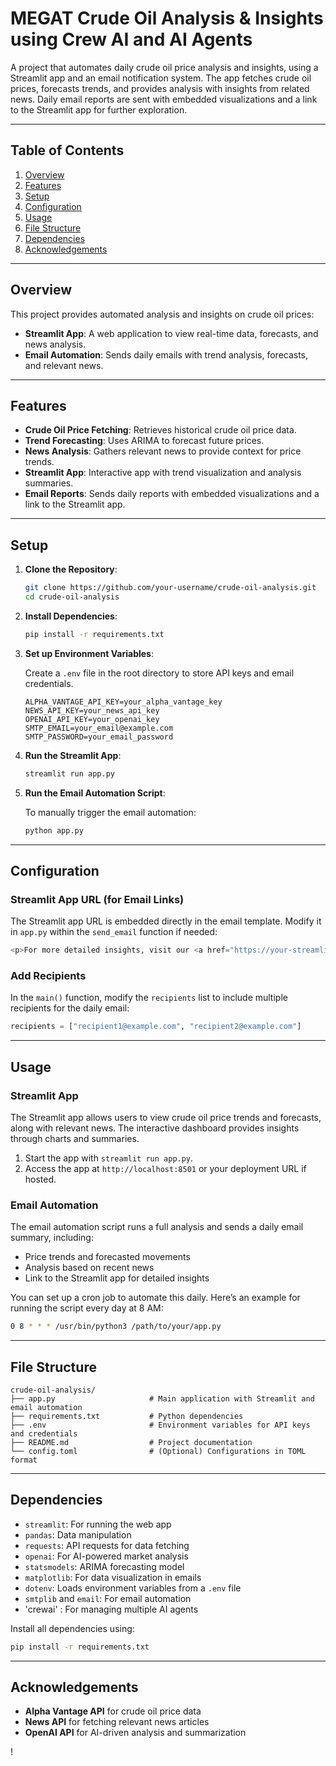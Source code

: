 

# MEGAT Crude Oil Analysis & Insights using Crew AI and AI Agents

A project that automates daily crude oil price analysis and insights, using a Streamlit app and an email notification system. The app fetches crude oil prices, forecasts trends, and provides analysis with insights from related news. Daily email reports are sent with embedded visualizations and a link to the Streamlit app for further exploration.

---

## Table of Contents
1. [Overview](#overview)
2. [Features](#features)
3. [Setup](#setup)
4. [Configuration](#configuration)
5. [Usage](#usage)
6. [File Structure](#file-structure)
7. [Dependencies](#dependencies)
8. [Acknowledgements](#acknowledgements)

---

## Overview
This project provides automated analysis and insights on crude oil prices:
- **Streamlit App**: A web application to view real-time data, forecasts, and news analysis.
- **Email Automation**: Sends daily emails with trend analysis, forecasts, and relevant news.

---

## Features

- **Crude Oil Price Fetching**: Retrieves historical crude oil price data.
- **Trend Forecasting**: Uses ARIMA to forecast future prices.
- **News Analysis**: Gathers relevant news to provide context for price trends.
- **Streamlit App**: Interactive app with trend visualization and analysis summaries.
- **Email Reports**: Sends daily reports with embedded visualizations and a link to the Streamlit app.

---

## Setup

1. **Clone the Repository**:

   ```bash
   git clone https://github.com/your-username/crude-oil-analysis.git
   cd crude-oil-analysis
   ```

2. **Install Dependencies**:

   ```bash
   pip install -r requirements.txt
   ```

3. **Set up Environment Variables**:

   Create a `.env` file in the root directory to store API keys and email credentials.

   ```plaintext
   ALPHA_VANTAGE_API_KEY=your_alpha_vantage_key
   NEWS_API_KEY=your_news_api_key
   OPENAI_API_KEY=your_openai_key
   SMTP_EMAIL=your_email@example.com
   SMTP_PASSWORD=your_email_password
   ```

4. **Run the Streamlit App**:

   ```bash
   streamlit run app.py
   ```

5. **Run the Email Automation Script**:

   To manually trigger the email automation:

   ```bash
   python app.py
   ```

---

## Configuration

### Streamlit App URL (for Email Links)
The Streamlit app URL is embedded directly in the email template. Modify it in `app.py` within the `send_email` function if needed:

```python
<p>For more detailed insights, visit our <a href="https://your-streamlit-app-url.com">Streamlit app</a>.</p>
```

### Add Recipients
In the `main()` function, modify the `recipients` list to include multiple recipients for the daily email:

```python
recipients = ["recipient1@example.com", "recipient2@example.com"]
```

---

## Usage

### Streamlit App
The Streamlit app allows users to view crude oil price trends and forecasts, along with relevant news. The interactive dashboard provides insights through charts and summaries.

1. Start the app with `streamlit run app.py`.
2. Access the app at `http://localhost:8501` or your deployment URL if hosted.

### Email Automation
The email automation script runs a full analysis and sends a daily email summary, including:
- Price trends and forecasted movements
- Analysis based on recent news
- Link to the Streamlit app for detailed insights

You can set up a cron job to automate this daily. Here’s an example for running the script every day at 8 AM:

```bash
0 8 * * * /usr/bin/python3 /path/to/your/app.py
```

---

## File Structure

```plaintext
crude-oil-analysis/
├── app.py                     # Main application with Streamlit and email automation
├── requirements.txt           # Python dependencies
├── .env                       # Environment variables for API keys and credentials
├── README.md                  # Project documentation
└── config.toml                # (Optional) Configurations in TOML format
```

---

## Dependencies

- `streamlit`: For running the web app
- `pandas`: Data manipulation
- `requests`: API requests for data fetching
- `openai`: For AI-powered market analysis
- `statsmodels`: ARIMA forecasting model
- `matplotlib`: For data visualization in emails
- `dotenv`: Loads environment variables from a `.env` file
- `smtplib` and `email`: For email automation
- 'crewai' : For managing multiple AI agents

Install all dependencies using:

```bash
pip install -r requirements.txt
```

---

## Acknowledgements

- **Alpha Vantage API** for crude oil price data
- **News API** for fetching relevant news articles
- **OpenAI API** for AI-driven analysis and summarization

!
